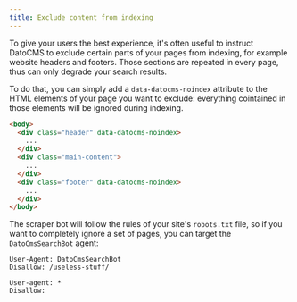 ```yaml
---
title: Exclude content from indexing
---
```


To give your users the best experience, it's often useful to instruct DatoCMS to exclude certain parts of your pages from indexing, for example website headers and footers. Those sections are repeated in every page, thus can only degrade your search results.

To do that, you can simply add a `data-datocms-noindex` attribute to the HTML elements of your page you want to exclude: everything cointained in those elements will be ignored during indexing.

```html
<body>
  <div class="header" data-datocms-noindex>
    ...
  </div>
  <div class="main-content">
    ...
  </div>
  <div class="footer" data-datocms-noindex>
    ...
  </div>
</body>
```

The scraper bot will follow the rules of your site's `robots.txt` file, so if you want to completely ignore a set of pages, you can target the `DatoCmsSearchBot` agent:

```
User-Agent: DatoCmsSearchBot
Disallow: /useless-stuff/

User-agent: *
Disallow:
```
